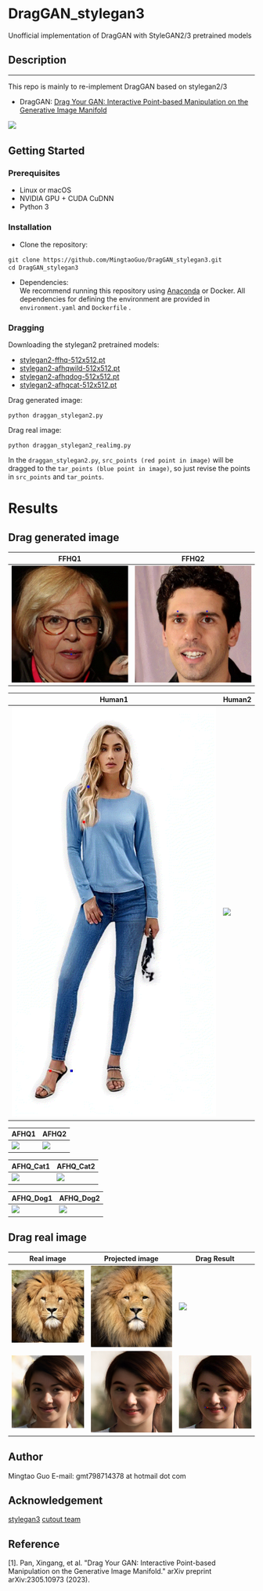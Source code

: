 # DragGAN_stylegan3
Unofficial implementation of DragGAN with StyleGAN2/3 pretrained models
## Description   
--------------

This repo is mainly to re-implement DragGAN based on stylegan2/3
- DragGAN: [Drag Your GAN: Interactive Point-based Manipulation on the
Generative Image Manifold](https://vcai.mpi-inf.mpg.de/projects/DragGAN/)

![](https://github.com/MingtaoGuo/DragGAN_stylegan3/blob/main/resources/intro.png)
## Getting Started
### Prerequisites
- Linux or macOS
- NVIDIA GPU + CUDA CuDNN
- Python 3

### Installation
- Clone the repository:
``` 
git clone https://github.com/MingtaoGuo/DragGAN_stylegan3.git
cd DragGAN_stylegan3
```
- Dependencies:  
We recommend running this repository using [Anaconda](https://docs.anaconda.com/anaconda/install/) or Docker. 
All dependencies for defining the environment are provided in `environment.yaml` and `Dockerfile` .

### Dragging
Downloading the stylegan2 pretrained models:
- [stylegan2-ffhq-512x512.pt](https://drive.google.com/file/d/1OFbkHKkBOtrskyDbOrgVfjoq2eKIiTMs/view?usp=share_link)
- [stylegan2-afhqwild-512x512.pt](https://drive.google.com/file/d/1L4YN1iVC8urhW6EqCzJzJAa_Gz0_Ik7M/view?usp=share_link)
- [stylegan2-afhqdog-512x512.pt](https://drive.google.com/file/d/1pRqs6AEHaAkPaz-YbgXMSCmswhGlKnrt/view?usp=share_link)
- [stylegan2-afhqcat-512x512.pt](https://drive.google.com/file/d/1QUE-70ccfaJaYh890x-16lueoXc9y6V4/view?usp=share_link)

Drag generated image:
``` 
python draggan_stylegan2.py
```
Drag real image:
``` 
python draggan_stylegan2_realimg.py
```
In the `draggan_stylegan2.py`, `src_points (red point in image)` will be dragged to the `tar_points (blue point in image)`, so just revise the points in `src_points` and `tar_points`.
# Results
## Drag generated image
|FFHQ1|FFHQ2|
|-|-|
|![](https://github.com/MingtaoGuo/DragGAN_pytorch/blob/main/resources/ffhq_400.gif)|![](https://github.com/MingtaoGuo/DragGAN_pytorch/blob/main/resources/ffhq_600.gif)|

|Human1|Human2|
|-|-|
|![](https://github.com/MingtaoGuo/DragGAN_pytorch/blob/main/resources/human_100.gif)|![](https://github.com/MingtaoGuo/DragGAN_pytorch/blob/main/resources/human_600.gif)|

|AFHQ1|AFHQ2|
|-|-|
|![](https://github.com/MingtaoGuo/DragGAN_pytorch/blob/main/resources/afhq_100.gif)|![](https://github.com/MingtaoGuo/DragGAN_pytorch/blob/main/resources/afhq_400.gif)|

|AFHQ_Cat1|AFHQ_Cat2|
|-|-|
|![](https://github.com/MingtaoGuo/DragGAN_pytorch/blob/main/resources/afhq_cat_200.gif)|![](https://github.com/MingtaoGuo/DragGAN_pytorch/blob/main/resources/afhq_cat_800.gif)|

|AFHQ_Dog1|AFHQ_Dog2|
|-|-|
|![](https://github.com/MingtaoGuo/DragGAN_pytorch/blob/main/resources/afhq_dog_200.gif)|![](https://github.com/MingtaoGuo/DragGAN_pytorch/blob/main/resources/afhq_dog_800.gif)|
## Drag real image 
|Real image|Projected image|Drag Result|
|-|-|-|
|![](https://github.com/MingtaoGuo/DragGAN_pytorch/blob/main/resources/lion.png)|![](https://github.com/MingtaoGuo/DragGAN_pytorch/blob/main/resources/lion_proj.png)|![](https://github.com/MingtaoGuo/DragGAN_pytorch/blob/main/resources/afhq_lion_600.gif)|
|![](https://github.com/MingtaoGuo/DragGAN_pytorch/blob/main/resources/ffhq_1.png)|![](https://github.com/MingtaoGuo/DragGAN_pytorch/blob/main/resources/ffhq_1_proj.png)|![](https://github.com/MingtaoGuo/DragGAN_pytorch/blob/main/resources/ffhq_1.gif)|

## Author 
Mingtao Guo
E-mail: gmt798714378 at hotmail dot com
## Acknowledgement
[stylegan3](https://github.com/NVlabs/stylegan3)
[cutout team](https://www.cutout.pro/)
## Reference
[1]. Pan, Xingang, et al. "Drag Your GAN: Interactive Point-based Manipulation on the Generative Image Manifold." arXiv preprint arXiv:2305.10973 (2023).
